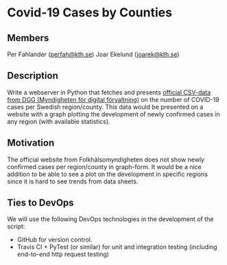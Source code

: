 # Covid-19 Cases by Counties

## Members
Per Fahlander (perfah@kth.se)
Joar Ekelund (joarek@kth.se)

## Description
Write a webserver in Python that fetches and presents [official CSV-data from DGG (Myndigheten för digital förvaltning)](https://www.dataportal.se/sv/datasets/525_1424/antal-fall-av-covid-19-i-sverige-per-dag-och-region) on the number of COVID-19 cases per Swedish region/county. This data would be presented on a website with a graph plotting the development of newly confirmed cases in any region (with available statistics).

## Motivation
The official website from Folkhälsomyndigheten does not show newly confirmed cases per region/county in graph-form. It would be a nice addition to be able to see a plot on the development in specific regions since it is hard to see trends from data sheets.

## Ties to DevOps
We will use the following DevOps technologies in the development of the script:
- GitHub for version control.
- Travis CI + PyTest (or similar) for unit and integration testing (including end-to-end http request testing)

